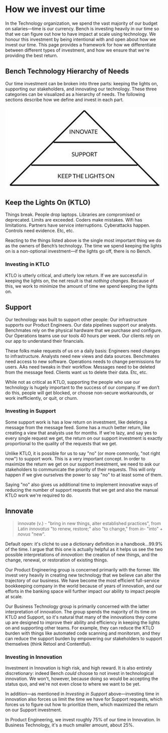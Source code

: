 # How we invest our time

In the Technology organization, we spend the vast majority of our budget on salaries—time is our currency. Bench is investing heavily in our time so that we can figure out how to have impact at scale using technology. We honour this investment by being intentional with and open about how we invest our time. This page provides a framework for how we differentiate between different types of investment, and how we ensure that we're providing the best return.

## Bench Technology Hierarchy of Needs

 Our time investment can be broken into three parts: keeping the lights on, supporting our stakeholders, and innovating our technology. These three categories can be visualized as a hierarchy of needs. The following sections describe how we define and invest in each part.

![Bench Technology Hierarchy of Needs](images/hierarchy-of-needs.jpg)

## Keep the Lights On (KTLO)

Things break. People drop laptops. Libraries are compromised or deprecated. Limits are exceeded. Coders make mistakes. Wifi has limitations. Partners have service interruptions. Cyberattacks happen. Controls need evidence. Etc, etc.

Reacting to the things listed above is the single most important thing we do as the owners of Bench’s technology. The time we spend keeping the lights on is a non-optional investment—if the lights go off, there is no Bench. 

### Investing in KTLO 

KTLO is utterly critical, and utterly low return. If we are successful in keeping the lights on, the net result is that _nothing changes_. Because of this, we work to minimize the amount of time we spend keeping the lights on.

## Support

Our technology was built to support other people: Our infrastructure supports our Product Engineers. Our data pipelines support our analysts. Benchmates rely on the physical hardware that we purchase and configure. Our Operations teams use our tools 40 hours per week. Our clients rely on our app to understand their financials.

These folks make requests of us on a daily basis: Engineers need changes to infrastructure. Analysts need new views and data sources. Benchmates need access to new software. Operations needs to change permissions for users. AAs need tweaks in their workflow. Messages need to be deleted from the message feed. Clients want us to delete their data. Etc, etc.

While not as critical as KTLO, supporting the people who use our technology is hugely important to the success of our company. If we don’t do this, people will get blocked, or choose non-secure workarounds, or work inefficiently, or quit, or churn. 

### Investing in Support 

Some support work is has a low return on investment, like deleting a message from the message feed. Some has a much better return, like creating a view that analysts use for months. If we're lazy, and say yes to every single request we get, the return on our support investment is exactly proportional to the quality of the requests that we get.

Unlike KTLO, it is possible for us to say "no" (or more commonly, "not right now") to support work. This is a very important concept. In order to maximize the return we get on our support investment, we need to ask our stakeholders to communicate the priority of their requests. This will only happen if we give ourselves the power to say "no" to at least some of them. 

Saying "no" also gives us additional time to implement innovative ways of reducing the number of support requests that we get and also the manual KTLO work we're required to do.

## Innovate

> innovate (v.) - "bring in new things, alter established practices", from Latin _innovatus_ "to renew, restore;" also "to change," from _in_- "into" + _novus_ "new".

Default open: it's cliché to use a dictionary definition in a handbook...99.9% of the time. I argue that this one is actually helpful as it helps us see the two possible interpretations of _innovation_: the creation of new things, and the change, renewal, or restoration of existing things.

Our Product Engineering group is concerned primarily with the former. We invest very heavily in creating new technology that we believe can alter the trajectory of our business. We have become the most efficient full-service bookkeeping company in the world because of years of innovation, and our efforts in the banking space will further impact our ability to impact people at scale.

Our Business Technology group is primarily concerned with the latter interpretation of innovation. The group spends the majority of its time on KTLO and Support, so it's natural that many of the innovations they come up are designed to improve their ability and efficiency in keeping the lights on and supporting other teams. For example, they can reduce the KTLO burden with things like automated code scanning and monitorsm, and they can reduce the support burden by empowering our stakeholders to support themselves (think Retool and Contentful).

### Investing in Innovation

Investment in Innovation is high risk, and high reward. It is also entirely discretionary: indeed Bench _could_ choose to not invest in technological innovation. We won't, however, because doing so would be accepting the status quo, and we're not even close to where we want to be yet.

In addition—as mentioned in _Investing in Support_ above—investing time in innovation also forces us limit the time we have for Support requests, which forces us to figure out how to prioritize them, which maximized the return on our Support investment.

In Product Engineering, we invest roughly 75% of our time in Innovation. In Business Technology, it's a much smaller amount, about 25%.
